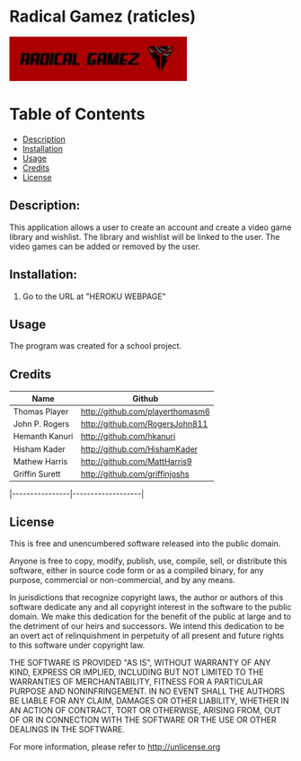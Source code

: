 # Radical Gamez (raticles)

 ![logo-red](./public/assets/img/logo-red.JPG)
 
# Table of Contents
* [Description](Description)
* [Installation](#installation)
* [Usage](#usage)
* [Credits](#credits)
* [License](#license)

 ## Description: 
 This application allows a user to create an account and create a video game library and wishlist.  The library and wishlist will be linked to the user.  The video games can be added or removed by the user.
 
 ## Installation:
 
 1. Go to the URL at "HEROKU WEBPAGE"
 
 ## Usage
 
 The program was created for a school project.
 
 ## Credits
|Name| Github| 
|-----------------|---------------------------------|
| Thomas Player| http://github.com/playerthomasm6|
| John P. Rogers  | http://github.com/RogersJohn811 |
| Hemanth Kanuri  | http://github.com/hkanuri       |
| Hisham Kader    | http://github.com/HishamKader   |
| Mathew Harris   | http://github.com/MattHarris9   |
| Griffin Surett  | http://github.com/griffinjoshs  |

|----------------|-------------------|

## License 
This is free and unencumbered software released into the public domain.

Anyone is free to copy, modify, publish, use, compile, sell, or
distribute this software, either in source code form or as a compiled
binary, for any purpose, commercial or non-commercial, and by any
means.

In jurisdictions that recognize copyright laws, the author or authors
of this software dedicate any and all copyright interest in the
software to the public domain. We make this dedication for the benefit
of the public at large and to the detriment of our heirs and
successors. We intend this dedication to be an overt act of
relinquishment in perpetuity of all present and future rights to this
software under copyright law.

THE SOFTWARE IS PROVIDED "AS IS", WITHOUT WARRANTY OF ANY KIND,
EXPRESS OR IMPLIED, INCLUDING BUT NOT LIMITED TO THE WARRANTIES OF
MERCHANTABILITY, FITNESS FOR A PARTICULAR PURPOSE AND NONINFRINGEMENT.
IN NO EVENT SHALL THE AUTHORS BE LIABLE FOR ANY CLAIM, DAMAGES OR
OTHER LIABILITY, WHETHER IN AN ACTION OF CONTRACT, TORT OR OTHERWISE,
ARISING FROM, OUT OF OR IN CONNECTION WITH THE SOFTWARE OR THE USE OR
OTHER DEALINGS IN THE SOFTWARE.

For more information, please refer to <http://unlicense.org>

